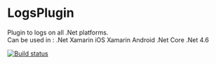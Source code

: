 # LogsPlugin
Plugin to logs on all  .Net platforms.  
Can be used in : 
.Net 
Xamarin iOS 
Xamarin Android
.Net Core
.Net 4.6

[![Build status](https://ci.appveyor.com/api/projects/status/6b5nojsd4ex6gk70?svg=true)](https://ci.appveyor.com/project/jgiacomini/logsplugin)
